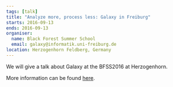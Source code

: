```yaml
---
tags: [talk]
title: "Analyze more, process less: Galaxy in Freiburg"
starts: 2016-09-13
ends: 2016-09-13
organiser:
  name: Black Forest Summer School
  email: galaxy@informatik.uni-freiburg.de
location: Herzogenhorn Feldberg, Germany
---
```


We will give a talk about Galaxy at the BFSS2016 at Herzogenhorn.

More information can be found [here](http://plantco.de/BFSS2016/).